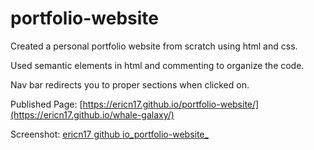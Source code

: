 # portfolio-website
Created a personal portfolio website from scratch using html and css.

Used semantic elements in html and commenting to organize the code.

Nav bar redirects you to proper sections when clicked on.

Published Page: [https://ericn17.github.io/portfolio-website/](https://ericn17.github.io/whale-galaxy/)

Screenshot: [ericn17 github io_portfolio-website_](https://user-images.githubusercontent.com/103549017/168943123-33711f76-4a7d-450d-8390-efa313ec6d45.png)
